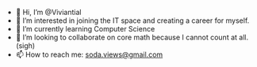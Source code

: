 - 👋 Hi, I’m @Viviantial
- 👀 I’m interested in joining the IT space and creating a career for myself.
- 🌱 I’m currently learning Computer Science
- 💞️ I’m looking to collaborate on core math because I cannot count at all. (sigh)
- 📫 How to reach me: soda.views@gmail.com

<!---
Viviantial/Viviantial is a ✨ special ✨ repository because its `README.md` (this file) appears on your GitHub profile.
You can click the Preview link to take a look at your changes.
--->
